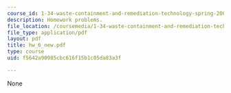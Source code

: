 ```yaml
---
course_id: 1-34-waste-containment-and-remediation-technology-spring-2004
description: Homework problems.
file_location: /coursemedia/1-34-waste-containment-and-remediation-technology-spring-2004/f5642a90985cbc616f15b1c05da83a3f_hw_6_new.pdf
file_type: application/pdf
layout: pdf
title: hw_6_new.pdf
type: course
uid: f5642a90985cbc616f15b1c05da83a3f

---
```

None